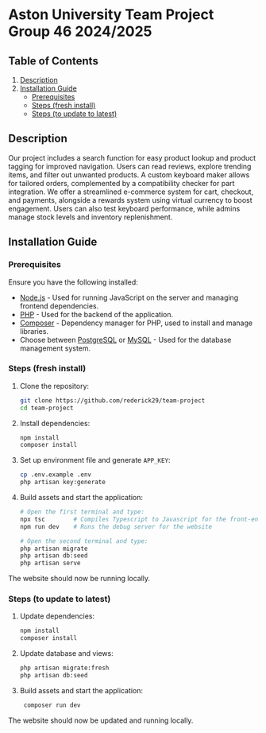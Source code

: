 # Aston University Team Project Group 46 2024/2025

## Table of Contents

1. [Description](#description)
2. [Installation Guide](#installation-guide)
    - [Prerequisites](#prerequisites)
    - [Steps (fresh install)](#steps-fresh-install)
    - [Steps (to update to latest)](#steps-to-update-to-latest)

## Description

Our project includes a search function for easy product lookup and product tagging for improved navigation. Users can read reviews, explore trending items, and filter out unwanted products. A custom keyboard maker allows for tailored orders, complemented by a compatibility checker for part integration. We offer a streamlined e-commerce system for cart, checkout, and payments, alongside a rewards system using virtual currency to boost engagement. Users can also test keyboard performance, while admins manage stock levels and inventory replenishment.

## Installation Guide

### Prerequisites

Ensure you have the following installed:

- [Node.js](https://nodejs.org/) - Used for running JavaScript on the server and managing frontend dependencies.
- [PHP](https://www.php.net/) - Used for the backend of the application.
- [Composer](https://getcomposer.org/) - Dependency manager for PHP, used to install and manage libraries.
- Choose between [PostgreSQL](https://www.postgresql.org/) or [MySQL](https://www.mysql.com/) - Used for the database management system.

### Steps (fresh install)

1. Clone the repository:

    ```bash
    git clone https://github.com/rederick29/team-project
    cd team-project
    ```

2. Install dependencies:

    ```bash
    npm install
    composer install
    ```

3. Set up environment file and generate `APP_KEY`:

    ```bash
    cp .env.example .env
    php artisan key:generate
    ```

4. Build assets and start the application:

    ```bash
    # Open the first terminal and type:
    npx tsc        # Compiles Typescript to Javascript for the front-end to work
    npm run dev    # Runs the debug server for the website

    # Open the second terminal and type:
    php artisan migrate
    php artisan db:seed
    php artisan serve
    ```

The website should now be running locally.

### Steps (to update to latest)

1. Update dependencies:

    ```bash
    npm install
    composer install
    ```

2. Update database and views:

   ```bash
   php artisan migrate:fresh
   php artisan db:seed
   ```

3. Build assets and start the application:

   ```bash
    composer run dev
    ```

The website should now be updated and running locally.
